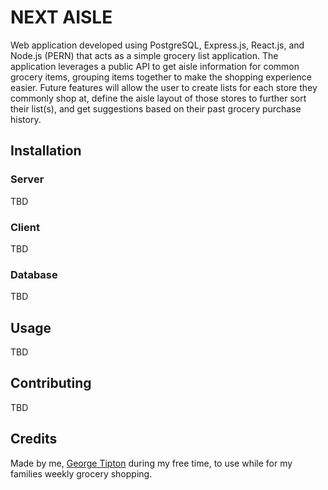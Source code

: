 # NEXT AISLE

Web application developed using PostgreSQL, Express.js, React.js, and Node.js (PERN) that acts as a simple grocery list application. The application leverages a public API to get aisle information for common grocery items, grouping items together to make the shopping experience easier. Future features will allow the user to create lists for each store they commonly shop at, define the aisle layout of those stores to further sort their list(s), and get suggestions based on their past grocery purchase history.

## Installation

### Server

TBD

### Client

TBD

### Database

TBD

## Usage

TBD

## Contributing

TBD

## Credits

Made by me, [George Tipton](http://georgetipton.com) during my free time, to use while for my families weekly grocery shopping.
